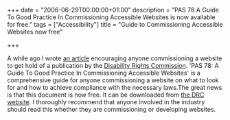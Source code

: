 +++
date = "2006-06-29T00:00:00+01:00"
description = "PAS 78 A Guide To Good Practice In Commissioning Accessible Websites is now available for free."
tags = ["Accessibility"]
title = "Guide to Commissioning Accessible Websites now free"

+++

A while ago I wrote <a href="/journal/a_worthwhile_accessibility_guide_for_clients/">an article</a> encouraging anyone commissioning a website to get hold of a publication by the <a href="http://www.drc-gb.org/">Disability Rights Commission</a>. 'PAS 78: A Guide To Good Practice In Commissioning Accessible Websites' is a comprehensive guide for anyone commissioning a website on what to look for and how to achieve compliance with the necessary laws.The great news is that this document is now free. It can be downloaded from <a href="http://www.drc-gb.org/library/website_accessibility_guide/pas_78.aspx">the DRC website</a>.
I thoroughly recommend that anyone involved in the industry should read this whether they are commissioning or developing websites.

